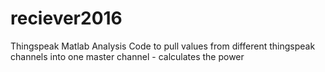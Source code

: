 # reciever2016
Thingspeak Matlab Analysis
Code to pull values from different thingspeak channels into one master channel - calculates the power
